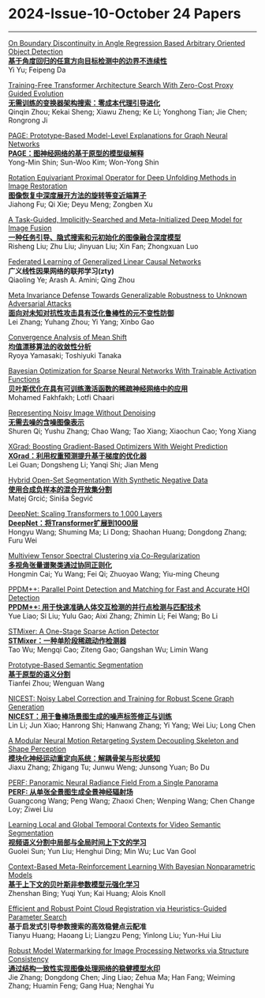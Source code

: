 # 2024-Issue-10-October 24 Papers


------



[On Boundary Discontinuity in Angle Regression Based Arbitrary Oriented Object Detection](https://ieeexplore.ieee.org/document/10475581/)  
**[基于角度回归的任意方向目标检测中的边界不连续性](https://mp.weixin.qq.com/s/Ru0axZpRVuNQEe-EM3DaYQ)**  
Yi Yu; Feipeng Da  

[Training-Free Transformer Architecture Search With Zero-Cost Proxy Guided Evolution](https://ieeexplore.ieee.org/document/10475573/)  
**[无需训练的变换器架构搜索：零成本代理引导进化](https://mp.weixin.qq.com/s/f7LpS_SV4HGOhS3tQ7BTAg)**  
Qinqin Zhou; Kekai Sheng; Xiawu Zheng; Ke Li; Yonghong Tian; Jie Chen; Rongrong Ji  

[PAGE: Prototype-Based Model-Level Explanations for Graph Neural Networks](https://ieeexplore.ieee.org/document/10475563/)  
**[PAGE：图神经网络的基于原型的模型级解释](https://mp.weixin.qq.com/s/PX_96lfHn4isiMYG98ACbQ)**  
Yong-Min Shin; Sun-Woo Kim; Won-Yong Shin  

[Rotation Equivariant Proximal Operator for Deep Unfolding Methods in Image Restoration](https://ieeexplore.ieee.org/document/10487002/)  
**[图像恢复中深度展开方法的旋转等变近端算子](https://mp.weixin.qq.com/s/qZ-Q-VJsn4kJPc44jVtUTg)**  
Jiahong Fu; Qi Xie; Deyu Meng; Zongben Xu  

[A Task-Guided, Implicitly-Searched and Meta-Initialized Deep Model for Image Fusion](https://ieeexplore.ieee.org/document/10480582/)  
**[一种任务引导、隐式搜索和元初始化的图像融合深度模型](https://mp.weixin.qq.com/s/E4NFIMaBVZwTcWZtJflL7g)**  
Risheng Liu; Zhu Liu; Jinyuan Liu; Xin Fan; Zhongxuan Luo  

[Federated Learning of Generalized Linear Causal Networks](https://ieeexplore.ieee.org/document/10480288/)  
**广义线性因果网络的联邦学习(zty)**  
Qiaoling Ye; Arash A. Amini; Qing Zhou  

[Meta Invariance Defense Towards Generalizable Robustness to Unknown Adversarial Attacks](https://ieeexplore.ieee.org/document/10494561/)  
**[面向对未知对抗性攻击具有泛化鲁棒性的元不变性防御](https://mp.weixin.qq.com/s/bR5E9QRAStDV1qyBcMKrMg)**  
Lei Zhang; Yuhang Zhou; Yi Yang; Xinbo Gao  

[Convergence Analysis of Mean Shift](https://ieeexplore.ieee.org/document/10494563/)  
**[均值漂移算法的收敛性分析](https://mp.weixin.qq.com/s/xjfZ1kzn9qnJ8bEQ72BCuQ)**  
Ryoya Yamasaki; Toshiyuki Tanaka  

[Bayesian Optimization for Sparse Neural Networks With Trainable Activation Functions](https://ieeexplore.ieee.org/document/10496211/)  
**[贝叶斯优化在具有可训练激活函数的稀疏神经网络中的应用](https://mp.weixin.qq.com/s/0EnSZju2yADJoo-J63uOgw)**  
Mohamed Fakhfakh; Lotfi Chaari  

[Representing Noisy Image Without Denoising](https://ieeexplore.ieee.org/document/10496213/)  
**[无需去噪的含噪图像表示](https://mp.weixin.qq.com/s/MQzOW31WH1twtEnewM8NcQ)**  
Shuren Qi; Yushu Zhang; Chao Wang; Tao Xiang; Xiaochun Cao; Yong Xiang  

[XGrad: Boosting Gradient-Based Optimizers With Weight Prediction](https://ieeexplore.ieee.org/document/10496892/)  
**[XGrad：利用权重预测提升基于梯度的优化器](https://mp.weixin.qq.com/s/ILWyiuQ_VLATW-Zi3F1tSA)**  
Lei Guan; Dongsheng Li; Yanqi Shi; Jian Meng  

[Hybrid Open-Set Segmentation With Synthetic Negative Data](https://ieeexplore.ieee.org/document/10496197/)  
**[使用合成负样本的混合开放集分割](https://mp.weixin.qq.com/s/KCWwm0fRH9RQ1TuKE2O9qQ)**  
Matej Grcić; Siniša Šegvić

[DeepNet: Scaling Transformers to 1,000 Layers](https://ieeexplore.ieee.org/document/10496231/)  
**[DeepNet：将Transformer扩展到1000层](https://mp.weixin.qq.com/s/J0bx0K0gT2Pta8Jkg4PY2w)**  
Hongyu Wang; Shuming Ma; Li Dong; Shaohan Huang; Dongdong Zhang; Furu Wei  

[Multiview Tensor Spectral Clustering via Co-Regularization](https://ieeexplore.ieee.org/document/10495145/)  
**[多视角张量谱聚类通过协同正则化](https://mp.weixin.qq.com/s/SJiofdBsJBc4xufDr2UlFA)**   
Hongmin Cai; Yu Wang; Fei Qi; Zhuoyao Wang; Yiu-ming Cheung  

[PPDM++: Parallel Point Detection and Matching for Fast and Accurate HOI Detection](https://ieeexplore.ieee.org/document/10496247/)  
**[PPDM++: 用于快速准确人体交互检测的并行点检测与匹配技术](https://mp.weixin.qq.com/s/huToikFWf2sQ5g8XtoyenQ)**  
Yue Liao; Si Liu; Yulu Gao; Aixi Zhang; Zhimin Li; Fei Wang; Bo Li  

[STMixer: A One-Stage Sparse Action Detector](https://ieeexplore.ieee.org/document/10496238/)  
**[STMixer：一种单阶段稀疏动作检测器](https://mp.weixin.qq.com/s/bb4-lNkUWhWdS3Qi00sj2w)**  
Tao Wu; Mengqi Cao; Ziteng Gao; Gangshan Wu; Limin Wang  

[Prototype-Based Semantic Segmentation](https://ieeexplore.ieee.org/document/10496237/)  
**[基于原型的语义分割](https://mp.weixin.qq.com/s/f0C7Sf1l5MiFusCaC5UMxQ)**   
Tianfei Zhou; Wenguan Wang  

[NICEST: Noisy Label Correction and Training for Robust Scene Graph Generation](https://ieeexplore.ieee.org/document/10496249/)  
**[NICEST：用于鲁棒场景图生成的噪声标签修正与训练](https://mp.weixin.qq.com/s/WloTlpGes0iDxcPWcPbxSw)**   
Lin Li; Jun Xiao; Hanrong Shi; Hanwang Zhang; Yi Yang; Wei Liu; Long Chen  


[A Modular Neural Motion Retargeting System Decoupling Skeleton and Shape Perception](https://ieeexplore.ieee.org/document/10495176/)  
**[模块化神经运动重定向系统：解耦骨架与形状感知](https://mp.weixin.qq.com/s/5bdOb3lW9LgZja6Rm0ewSA)**  
Jiaxu Zhang; Zhigang Tu; Junwu Weng; Junsong Yuan; Bo Du  

[PERF: Panoramic Neural Radiance Field From a Single Panorama](https://ieeexplore.ieee.org/document/10496207/)  
**[PERF: 从单张全景图生成全景神经辐射场](https://mp.weixin.qq.com/s/oLxoruVeO3BSAbuFx-omPw)**   
Guangcong Wang; Peng Wang; Zhaoxi Chen; Wenping Wang; Chen Change Loy; Ziwei Liu 

[Learning Local and Global Temporal Contexts for Video Semantic Segmentation](https://ieeexplore.ieee.org/document/10496250/)  
**[视频语义分割中局部与全局时间上下文的学习](https://mp.weixin.qq.com/s/DWKAlatrJ2cv9ffKBFVEvA)**  
Guolei Sun; Yun Liu; Henghui Ding; Min Wu; Luc Van Gool  

[Context-Based Meta-Reinforcement Learning With Bayesian Nonparametric Models](https://ieeexplore.ieee.org/document/10495171/)  
**[基于上下文的贝叶斯非参数模型元强化学习](https://mp.weixin.qq.com/s/ivAGiOh-LLKopPEm-RxnPQ)**  
Zhenshan Bing; Yuqi Yun; Kai Huang; Alois Knoll  

[Efficient and Robust Point Cloud Registration via Heuristics-Guided Parameter Search](https://ieeexplore.ieee.org/document/10496861/)  
**基于启发式引导参数搜索的高效稳健点云配准**  
Tianyu Huang; Haoang Li; Liangzu Peng; Yinlong Liu; Yun-Hui Liu  

[Robust Model Watermarking for Image Processing Networks via Structure Consistency](https://ieeexplore.ieee.org/document/10478663/)  
**[通过结构一致性实现图像处理网络的稳健模型水印](https://mp.weixin.qq.com/s/xVloeDFmaN-IEStrM6Sedg)**  
Jie Zhang; Dongdong Chen; Jing Liao; Zehua Ma; Han Fang; Weiming Zhang; Huamin Feng; Gang Hua; Nenghai Yu  
